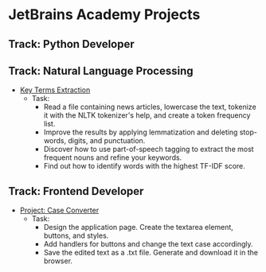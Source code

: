 # JetBrains Academy Projects

## Track: Python Developer

## Track: Natural Language Processing 
- [Key Terms Extraction]()
  - Task:
    - Read a file containing news articles, lowercase the text, tokenize it with the NLTK tokenizer's help, and create a token frequency list.
    - Improve the results by applying lemmatization and deleting stop-words, digits, and punctuation. 
    - Discover how to use part-of-speech tagging to extract the most frequent nouns and refine your keywords. 
    - Find out how to identify words with the highest TF-IDF score. 

## Track: Frontend Developer
- [Project: Case Converter]()
  - Task:
    - Design the application page. Create the textarea element, buttons, and styles.
    - Add handlers for buttons and change the text case accordingly.
    - Save the edited text as a .txt file. Generate and download it in the browser. 
